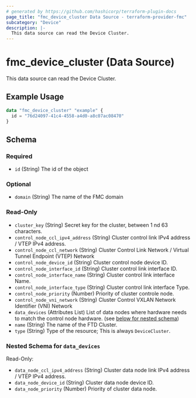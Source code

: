 ```yaml
---
# generated by https://github.com/hashicorp/terraform-plugin-docs
page_title: "fmc_device_cluster Data Source - terraform-provider-fmc"
subcategory: "Device"
description: |-
  This data source can read the Device Cluster.
---
```


# fmc_device_cluster (Data Source)

This data source can read the Device Cluster.

## Example Usage

```terraform
data "fmc_device_cluster" "example" {
  id = "76d24097-41c4-4558-a4d0-a8c07ac08470"
}
```

<!-- schema generated by tfplugindocs -->
## Schema

### Required

- `id` (String) The id of the object

### Optional

- `domain` (String) The name of the FMC domain

### Read-Only

- `cluster_key` (String) Secret key for the cluster, between 1 nd 63 characters.
- `control_node_ccl_ipv4_address` (String) Cluster control link IPv4 address / VTEP IPv4 address.
- `control_node_ccl_network` (String) Cluster Control Link Network / Virtual Tunnel Endpoint (VTEP) Network
- `control_node_device_id` (String) Cluster control node device ID.
- `control_node_interface_id` (String) Cluster control link interface ID.
- `control_node_interface_name` (String) Cluster control link interface Name.
- `control_node_interface_type` (String) Cluster control link interface Type.
- `control_node_priority` (Number) Priority of cluster controle node.
- `control_node_vni_network` (String) Cluster Control VXLAN Network Identifier (VNI) Network
- `data_devices` (Attributes List) List of data nodes where hardware needs to match the control node hardware. (see [below for nested schema](#nestedatt--data_devices))
- `name` (String) The name of the FTD Cluster.
- `type` (String) Type of the resource; This is always `DeviceCluster`.

<a id="nestedatt--data_devices"></a>
### Nested Schema for `data_devices`

Read-Only:

- `data_node_ccl_ipv4_address` (String) Cluster data node link IPv4 address / VTEP IPv4 address.
- `data_node_device_id` (String) Cluster data node device ID.
- `data_node_priority` (Number) Priority of cluster data node.
